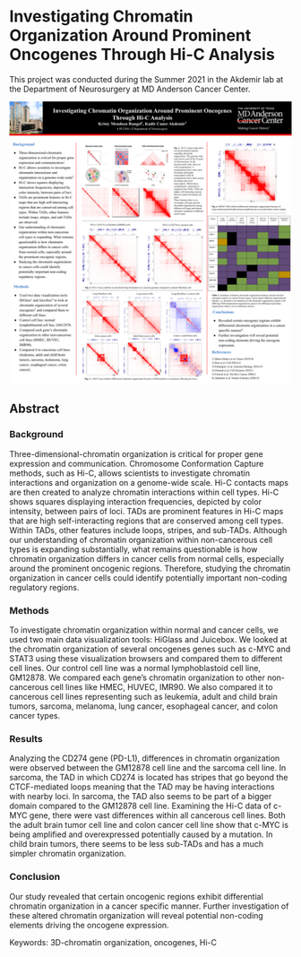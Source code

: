 # Investigating Chromatin Organization Around Prominent Oncogenes Through Hi-C Analysis

This project was conducted during the Summer 2021 in the Akdemir lab at the Department of Neurosurgery at MD Anderson Cancer Center.

![Summer 2021 Poster](SUMMER-2021-POSTER.png)
## Abstract

### Background

Three-dimensional-chromatin organization is critical for proper gene expression and communication. Chromosome Conformation Capture methods, such as Hi-C, allows scientists to investigate chromatin interactions and organization on a genome-wide scale. Hi-C contacts maps are then created to analyze chromatin interactions within cell types. Hi-C shows squares displaying interaction frequencies, depicted by color intensity, between pairs of loci. TADs are prominent features in Hi-C maps that are high self-interacting regions that are conserved among cell types. Within TADs, other features include loops, stripes, and sub-TADs. Although our understanding of chromatin organization within non-cancerous cell types is expanding substantially, what remains questionable is how chromatin organization differs in cancer cells from normal cells, especially around the prominent oncogenic regions. Therefore, studying the chromatin organization in cancer cells could identify potentially important non-coding regulatory regions.

### Methods

To investigate chromatin organization within normal and cancer cells, we used two main data visualization tools: HiGlass and Juicebox. We looked at the chromatin organization of several oncogenes genes such as c-MYC and STAT3 using these visualization browsers and compared them to different cell lines. Our control cell line was a normal lymphoblastoid cell line, GM12878. We compared each gene’s chromatin organization to other non-cancerous cell lines like HMEC, HUVEC, IMR90. We also compared it to cancerous cell lines representing such as leukemia, adult and child brain tumors, sarcoma, melanoma, lung cancer, esophageal cancer, and colon cancer types.

### Results

Analyzing the CD274 gene (PD-L1), differences in chromatin organization were observed between the GM12878 cell line and the sarcoma cell line. In sarcoma, the TAD in which CD274 is located has stripes that go beyond the CTCF-mediated loops meaning that the TAD may be having interactions with nearby loci. In sarcoma, the TAD also seems to be part of a bigger domain compared to the GM12878 cell line. Examining the Hi-C data of c-MYC gene, there were vast differences within all cancerous cell lines. Both the adult brain tumor cell line and colon cancer cell line show that c-MYC is being amplified and overexpressed potentially caused by a mutation. In child brain tumors, there seems to be less sub-TADs and has a much simpler chromatin organization.

### Conclusion

Our study revealed that certain oncogenic regions exhibit differential chromatin organization in a cancer specific manner. Further investigation of these altered chromatin organization will reveal potential non-coding elements driving the oncogene expression.

Keywords: 3D-chromatin organization, oncogenes, Hi-C

